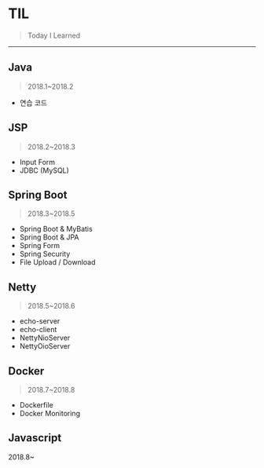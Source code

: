 # TIL
>Today I Learned

*****

## Java  
> 2018.1~2018.2

- 연습 코드

## JSP  
> 2018.2~2018.3

- Input Form
- JDBC (MySQL)

## Spring Boot  
> 2018.3~2018.5

- Spring Boot & MyBatis
- Spring Boot & JPA
- Spring Form
- Spring Security
- File Upload / Download

## Netty  
> 2018.5~2018.6

- echo-server
- echo-client
- NettyNioServer
- NettyOioServer

## Docker  
> 2018.7~2018.8

- Dockerfile
- Docker Monitoring

## Javascript  
2018.8~
